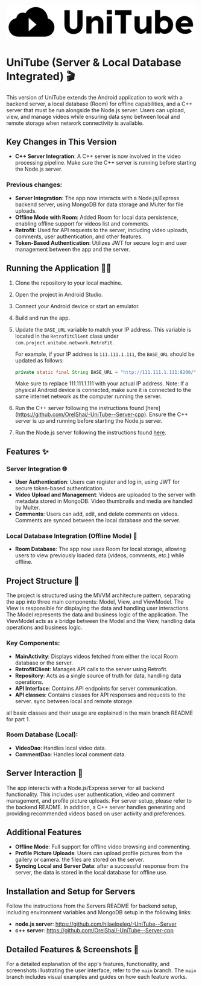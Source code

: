![unitube logo for README.png](app/src/main/assets/README_pictures/unitube%20logo%20for%20README.png)

# UniTube (Server & Local Database Integrated) 🎬

This version of UniTube extends the Android application to work with a backend server, a local database (Room) for offline capabilities, and a C++ server that must be run alongside the Node.js server.
Users can upload, view, and manage videos while ensuring data sync between local and remote storage when network connectivity is available.

## Key Changes in This Version
- **C++ Server Integration**: A C++ server is now involved in the video processing pipeline. Make sure the C++ server is running before starting the Node.js server.
 ### Previous changes:
- **Server Integration**: The app now interacts with a Node.js/Express backend server, using MongoDB for data storage and Multer for file uploads.
- **Offline Mode with Room**: Added Room for local data persistence, enabling offline support for videos list and comments.
- **Retrofit**: Used for API requests to the server, including video uploads, comments, user authentication, and other features.
- **Token-Based Authentication**: Utilizes JWT for secure login and user management between the app and the server.

## Running the Application 🏃‍♂️
1. Clone the repository to your local machine.
2. Open the project in Android Studio.
3. Connect your Android device or start an emulator.
4. Build and run the app.
5. Update the `BASE_URL` variable to match your IP address. This variable is located in the `RetrofitClient` class under `com.project.unitube.network.RetroFit`.

   For example, if your IP address is `111.111.1.111`, the `BASE_URL` should be updated as follows:
    ```java
    private static final String BASE_URL = "http://111.111.1.111:8200/";
    ```
   Make sure to replace 111.111.1.111 with your actual IP address.
   Note: If a physical Android device is connected, make sure it is connected to the same internet network as the computer running the server.
6. Run the C++ server following the instructions found [here] (https://github.com/OrelShai/-UniTube--Server-cpp). Ensure the C++ server is up and running before starting the Node.js server.
7. Run the Node.js server following the instructions found [here](https://github.com/hilaelpeleg/-UniTube--Server).

## Features ✨
### Server Integration 🌐
- **User Authentication**: Users can register and log in, using JWT for secure token-based authentication.
- **Video Upload and Management**: Videos are uploaded to the server with metadata stored in MongoDB. Video thumbnails and media are handled by Multer.
- **Comments**: Users can add, edit, and delete comments on videos. Comments are synced between the local database and the server.

### Local Database Integration (Offline Mode) 💾
- **Room Database**: The app now uses Room for local storage, allowing users to view previously loaded data (videos, comments, etc.) while offline.

## Project Structure 📂
The project is structured using the MVVM architecture pattern, separating the app into three main components: Model, View, and ViewModel.
The View is responsible for displaying the data and handling user interactions.
The Model represents the data and business logic of the application.
The ViewModel acts as a bridge between the Model and the View, handling data operations and business logic.


### Key Components:
- **MainActivity**: Displays videos fetched from either the local Room database or the server.
- **RetrofitClient**: Manages API calls to the server using Retrofit.
- **Repository**: Acts as a single source of truth for data, handling data operations.
- **API Interface**: Contains API endpoints for server communication.
- **API classes**: Contains classes for API responses and requests to the server. sync between local and remote storage.

all basic classes and their usage are explained in the main branch README for part 1.

### Room Database (Local):
- **VideoDao**: Handles local video data.
- **CommentDao**: Handles local comment data.

## Server Interaction 📡
The app interacts with a Node.js/Express server for all backend functionality. This includes user authentication, video and comment management, and profile picture uploads.
For server setup, please refer to the backend README.
In addition, a C++ server handles generating and providing recommended videos based on user activity and preferences.

## Additional Features
- **Offline Mode**: Full support for offline video browsing and commenting.
- **Profile Picture Uploads**: Users can upload profile pictures from the gallery or camera. the files are stored on the server.
- **Syncing Local and Server Data**: after a successful response from the server, the data is stored in the local database for offline use.

## Installation and Setup for Servers
Follow the instructions from the Servers README for backend setup, including environment variables and MongoDB setup in the following links:
- **node.js server**: https://github.com/hilaelpeleg/-UniTube--Server
- **c++ server**: https://github.com/OrelShai/-UniTube--Server-cpp

## Detailed Features & Screenshots 📱
For a detailed explanation of the app's features, functionality, and screenshots illustrating the user interface, refer to the `main` branch.
The `main` branch includes visual examples and guides on how each feature works.




